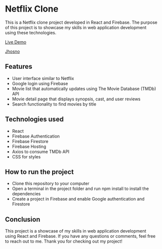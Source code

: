 # Netflix Clone
This is a Netflix clone project developed in React and Firebase. The purpose of this project is to showcase my skills in web application development using these technologies.

 [Live Demo](https://neflix-clone-85c78.web.app)
 
 [Jhosno](http://jhosno.github.io)

## Features
 - User interface similar to Netflix
 - Google login using Firebase
 - Movie list that automatically updates using The Movie Database (TMDb) API
 - Movie detail page that displays synopsis, cast, and user reviews
 - Search functionality to find movies by title

## Technologies used
 - React
 - Firebase Authentication
 - Firebase Firestore
 - Firebase Hosting
 - Axios to consume TMDb API
 - CSS for styles

## How to run the project
 - Clone this repository to your computer
 - Open a terminal in the project folder and run npm install to install the dependencies
 - Create a project in Firebase and enable Google authentication and Firestore


 ## Conclusion

This project is a showcase of my skills in web application development using React and Firebase. If you have any questions or comments, feel free to reach out to me. Thank you for checking out my project!


